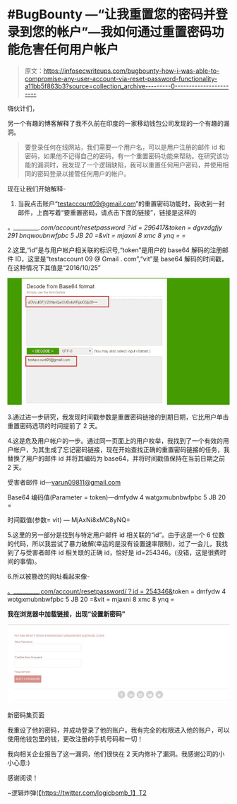 # #BugBounty —“让我重置您的密码并登录到您的帐户”—我如何通过重置密码功能危害任何用户帐户

> 原文：<https://infosecwriteups.com/bugbounty-how-i-was-able-to-compromise-any-user-account-via-reset-password-functionality-a11bb5f863b3?source=collection_archive---------0----------------------->

嗨伙计们，

另一个有趣的博客解释了我不久前在印度的一家移动钱包公司发现的一个有趣的漏洞。

> 要登录任何在线网站，我们需要一个用户名，可以是用户注册的邮件 id 和密码，如果他不记得自己的密码，有一个重置密码功能来帮助。在研究该功能的漏洞时，我发现了一个逻辑缺陷，我可以重置任何用户密码，并使用相同的密码登录以接管任何用户的帐户。

现在让我们开始解释-

1.  当我点击账户“testaccount09@gmail.com”的重置密码功能时，我收到一封邮件，上面写着“要重置密码，请点击下面的链接”，链接是这样的

*。_________.com/account/resetpassword？id = 296417&token = dgvzdgfjy 291 bnqwoubnwfpbc 5 JB 20 =&vit = mjaxni 8 xmc 8 ynq = =*

2.这里,“id”是与用户帐户相关联的标识号,“token”是用户的 base64 解码的注册邮件 ID，这里是“testaccount 09 @ Gmail . com”,“vit”是 base64 解码的时间戳，在这种情况下其值是“2016/10/25”

![](img/b759d2ede737a2233fa1345a58b07e03.png)

3.通过进一步研究，我发现时间戳参数是重置密码链接的到期日期，它比用户单击重置密码选项的时间提前了 2 天。

4.这是危及用户帐户的一步。通过同一页面上的用户枚举，我找到了一个有效的用户帐户，为其生成了忘记密码链接，现在开始查找正确的重置密码链接的任务，我替换了用户的邮件 id 并将其编码为 base64，并将时间戳值保持在当前日期之前 2 天。

受害者邮件 id—varun09811@gmail.com

Base64 编码值(Parameter = token)—dmfydw 4 watgxmubnbwfpbc 5 JB 20 =

时间戳值(参数= vit) — MjAxNi8xMC8yNQ=

5.这里的另一部分是找到与特定用户邮件 id 相关联的“id”。由于这是一个 6 位数的代码，所以我尝试了暴力破解(幸运的是没有设置速率限制)，过了一会儿，我找到了与受害者邮件 id 相关联的正确 id，恰好是 id=254346。(没错，这是很费时间的事情)。

6.所以被篡改的网址看起来像-

[。_________.com/account/resetpassword/？id = 254346&](http://www._________.com/account/resetpassword/?id=254346&)token = dmfydw 4 wotgxmubnbwfpbc 5 JB 20 =&vit = mjaxni 8 xmc 8 ynq =

**我在浏览器中加载链接，出现“设置新密码”**

![](img/bc2ba6b177512ee7cc972adc1f8353ca.png)

新密码集页面

我重设了他的密码，并成功登录了他的账户。我有完全的权限进入他的账户，可以使用他钱包里的钱，更改注册的手机号码和一切！

我向相关企业报告了这一漏洞，他们很快在 2 天内修补了漏洞。我感谢公司的小小心意:)

感谢阅读！

~逻辑炸弹(【https://twitter.com/logicbomb_1】T2